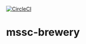 [![CircleCI](https://dl.circleci.com/status-badge/img/gh/guilhermepisco19/mssc-brewery/tree/main.svg?style=svg)](https://dl.circleci.com/status-badge/redirect/gh/guilhermepisco19/mssc-brewery/tree/main)

# mssc-brewery
